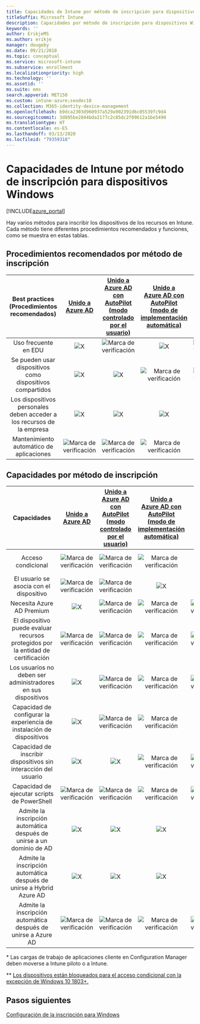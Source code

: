 ```yaml
---
title: Capacidades de Intune por método de inscripción para dispositivos Windows
titleSuffix: Microsoft Intune
description: Capacidades por método de inscripción para dispositivos Windows
keywords: ''
author: ErikjeMS
ms.author: erikje
manager: dougeby
ms.date: 09/21/2018
ms.topic: conceptual
ms.service: microsoft-intune
ms.subservice: enrollment
ms.localizationpriority: high
ms.technology: ''
ms.assetid: ''
ms.suite: ems
search.appverid: MET150
ms.custom: intune-azure;seodec18
ms.collection: M365-identity-device-management
ms.openlocfilehash: b9dca2303d960937a529a902391d6c05539fc9d4
ms.sourcegitcommit: 3d895be2844bda2177c2c85dc2f09612a1be5490
ms.translationtype: HT
ms.contentlocale: es-ES
ms.lasthandoff: 03/13/2020
ms.locfileid: "79359318"
---
```

# <a name="intune-enrollment-method-capabilities-for-windows-devices"></a>Capacidades de Intune por método de inscripción para dispositivos Windows
[!INCLUDE[azure_portal](../includes/azure_portal.md)]

Hay varios métodos para inscribir los dispositivos de los recursos en Intune. Cada método tiene diferentes procedimientos recomendados y funciones, como se muestra en estas tablas.

## <a name="best-practices-by-enrollment-method"></a>Procedimientos recomendados por método de inscripción
| **Best practices** (Procedimientos recomendados) | **[Unido a Azure AD](windows-enroll.md#enable-windows-10-automatic-enrollment)**|**[Unido a Azure AD con AutoPilot (modo controlado por el usuario)](enrollment-autopilot.md)** |**[Unido a Azure AD con AutoPilot (modo de implementación automática)](enrollment-autopilot.md)** |**[Masivo](windows-bulk-enroll.md)**|**[DEM](device-enrollment-manager-enroll.md)** | **[BYOD](device-enrollment.md#bring-your-own-device)** | **[GPO](https://docs.microsoft.com/windows/client-management/mdm/enroll-a-windows-10-device-automatically-using-group-policy)** | **[Administración conjunta](https://docs.microsoft.com/configmgr/core/clients/manage/co-management-overview)** |
|:---:|:---:|:---:|:---:|:---:|:---:|:---:|:---:|:---:|
|Uso frecuente en EDU|![X](./media/enrollment-method-capab/xmark.png)|![Marca de verificación](./media/enrollment-method-capab/checkmark.png)|![X](./media/enrollment-method-capab/xmark.png)|![Marca de verificación](./media/enrollment-method-capab/checkmark.png)|![Marca de verificación](./media/enrollment-method-capab/checkmark.png)|![X](./media/enrollment-method-capab/xmark.png)|![X](./media/enrollment-method-capab/xmark.png)|![X](./media/enrollment-method-capab/xmark.png)|
|Se pueden usar dispositivos como dispositivos compartidos|![X](./media/enrollment-method-capab/xmark.png)|![X](./media/enrollment-method-capab/xmark.png)|![Marca de verificación](./media/enrollment-method-capab/checkmark.png)|![Marca de verificación](./media/enrollment-method-capab/checkmark.png)|![Marca de verificación](./media/enrollment-method-capab/checkmark.png)|![X](./media/enrollment-method-capab/xmark.png)|![X](./media/enrollment-method-capab/xmark.png)|![X](./media/enrollment-method-capab/xmark.png)|
|Los dispositivos personales deben acceder a los recursos de la empresa|![X](./media/enrollment-method-capab/xmark.png)|![X](./media/enrollment-method-capab/xmark.png)|![X](./media/enrollment-method-capab/xmark.png)|![X](./media/enrollment-method-capab/xmark.png)|![X](./media/enrollment-method-capab/xmark.png)|![Marca de verificación](./media/enrollment-method-capab/checkmark.png)|![X](./media/enrollment-method-capab/xmark.png)|![X](./media/enrollment-method-capab/xmark.png)|
|Mantenimiento automático de aplicaciones|![Marca de verificación](./media/enrollment-method-capab/checkmark.png)|![Marca de verificación](./media/enrollment-method-capab/checkmark.png)|![Marca de verificación](./media/enrollment-method-capab/checkmark.png)|![X](./media/enrollment-method-capab/xmark.png)|![X](./media/enrollment-method-capab/xmark.png)|![Marca de verificación](./media/enrollment-method-capab/checkmark.png)|![Marca de verificación](./media/enrollment-method-capab/checkmark.png)|![Marca de verificación](./media/enrollment-method-capab/checkmark.png)|

## <a name="capabilities-by-enrollment-method"></a>Capacidades por método de inscripción

| **Capacidades** | **[Unido a Azure AD](windows-enroll.md#enable-windows-10-automatic-enrollment)**|**[Unido a Azure AD con AutoPilot (modo controlado por el usuario)](enrollment-autopilot.md)** |**[Unido a Azure AD con AutoPilot (modo de implementación automática)](enrollment-autopilot.md)** |**[Masivo](windows-bulk-enroll.md)**|**[DEM](device-enrollment-manager-enroll.md)** | **[BYOD](device-enrollment.md#bring-your-own-device)** | **[GPO](https://docs.microsoft.com/windows/client-management/mdm/enroll-a-windows-10-device-automatically-using-group-policy)** | **[Administración conjunta](https://docs.microsoft.com/configmgr/core/clients/manage/co-management-overview)** |
|:---:|:---:|:---:|:---:|:---:|:---:|:---:|:---:|:---:|
|Acceso condicional                                      |![Marca de verificación](./media/enrollment-method-capab/checkmark.png)|![Marca de verificación](./media/enrollment-method-capab/checkmark.png)|![Marca de verificación](./media/enrollment-method-capab/checkmark.png)|![X](./media/enrollment-method-capab/xmark.png)|![Marca de verificación](./media/enrollment-method-capab/checkmark.png)\*\*|![Marca de verificación](./media/enrollment-method-capab/checkmark.png)|![Marca de verificación](./media/enrollment-method-capab/checkmark.png)|![Marca de verificación](./media/enrollment-method-capab/checkmark.png)|
|El usuario se asocia con el dispositivo                    |![Marca de verificación](./media/enrollment-method-capab/checkmark.png)|![Marca de verificación](./media/enrollment-method-capab/checkmark.png)|![X](./media/enrollment-method-capab/xmark.png)|![X](./media/enrollment-method-capab/xmark.png)|![X](./media/enrollment-method-capab/xmark.png)|![Marca de verificación](./media/enrollment-method-capab/checkmark.png)|![Marca de verificación](./media/enrollment-method-capab/checkmark.png)|![Marca de verificación](./media/enrollment-method-capab/checkmark.png)|
|Necesita Azure AD Premium                               |![X](./media/enrollment-method-capab/xmark.png)|![Marca de verificación](./media/enrollment-method-capab/checkmark.png)|![Marca de verificación](./media/enrollment-method-capab/checkmark.png)|![Marca de verificación](./media/enrollment-method-capab/checkmark.png)|![X](./media/enrollment-method-capab/xmark.png)|![X](./media/enrollment-method-capab/xmark.png)|![Marca de verificación](./media/enrollment-method-capab/checkmark.png)|![Marca de verificación](./media/enrollment-method-capab/checkmark.png)|
|El dispositivo puede evaluar recursos protegidos por la entidad de certificación             |![Marca de verificación](./media/enrollment-method-capab/checkmark.png)|![Marca de verificación](./media/enrollment-method-capab/checkmark.png)|![Marca de verificación](./media/enrollment-method-capab/checkmark.png)|![Marca de verificación](./media/enrollment-method-capab/checkmark.png)|![X](./media/enrollment-method-capab/xmark.png)|![Marca de verificación](./media/enrollment-method-capab/checkmark.png)|![Marca de verificación](./media/enrollment-method-capab/checkmark.png)|![Marca de verificación](./media/enrollment-method-capab/checkmark.png)|
|Los usuarios no deben ser administradores en sus dispositivos               |![X](./media/enrollment-method-capab/xmark.png)|![Marca de verificación](./media/enrollment-method-capab/checkmark.png)|![Marca de verificación](./media/enrollment-method-capab/checkmark.png)|![Marca de verificación](./media/enrollment-method-capab/checkmark.png)|![X](./media/enrollment-method-capab/xmark.png)|![X](./media/enrollment-method-capab/xmark.png)|![X](./media/enrollment-method-capab/xmark.png)|![X](./media/enrollment-method-capab/xmark.png)|
|Capacidad de configurar la experiencia de instalación de dispositivos        |![X](./media/enrollment-method-capab/xmark.png)|![Marca de verificación](./media/enrollment-method-capab/checkmark.png)|![Marca de verificación](./media/enrollment-method-capab/checkmark.png)|![X](./media/enrollment-method-capab/xmark.png)|![X](./media/enrollment-method-capab/xmark.png)|![X](./media/enrollment-method-capab/xmark.png)|![X](./media/enrollment-method-capab/xmark.png)|![X](./media/enrollment-method-capab/xmark.png)|
|Capacidad de inscribir dispositivos sin interacción del usuario      |![X](./media/enrollment-method-capab/xmark.png)|![X](./media/enrollment-method-capab/xmark.png)|![Marca de verificación](./media/enrollment-method-capab/checkmark.png)|![Marca de verificación](./media/enrollment-method-capab/checkmark.png)|![Marca de verificación](./media/enrollment-method-capab/checkmark.png)|![X](./media/enrollment-method-capab/xmark.png)|![Marca de verificación](./media/enrollment-method-capab/checkmark.png)|![Marca de verificación](./media/enrollment-method-capab/checkmark.png)|
|Capacidad de ejecutar scripts de PowerShell                       |![Marca de verificación](./media/enrollment-method-capab/checkmark.png)|![Marca de verificación](./media/enrollment-method-capab/checkmark.png)|![Marca de verificación](./media/enrollment-method-capab/checkmark.png)|![Marca de verificación](./media/enrollment-method-capab/checkmark.png)|![Marca de verificación](./media/enrollment-method-capab/checkmark.png)|![X](./media/enrollment-method-capab/xmark.png)|![X](./media/enrollment-method-capab/xmark.png)|![X](./media/enrollment-method-capab/checkmark.png)\*| 
|Admite la inscripción automática después de unirse a un dominio de AD      |![X](./media/enrollment-method-capab/xmark.png)|![X](./media/enrollment-method-capab/xmark.png)|![X](./media/enrollment-method-capab/xmark.png)|![X](./media/enrollment-method-capab/xmark.png)|![X](./media/enrollment-method-capab/xmark.png)|![X](./media/enrollment-method-capab/xmark.png)|![Marca de verificación](./media/enrollment-method-capab/checkmark.png)|![Marca de verificación](./media/enrollment-method-capab/checkmark.png)|
|Admite la inscripción automática después de unirse a Hybrid Azure AD|![X](./media/enrollment-method-capab/xmark.png)|![X](./media/enrollment-method-capab/xmark.png)|![X](./media/enrollment-method-capab/xmark.png)|![X](./media/enrollment-method-capab/xmark.png)|![X](./media/enrollment-method-capab/xmark.png)|![X](./media/enrollment-method-capab/xmark.png)|![Marca de verificación](./media/enrollment-method-capab/checkmark.png)|![Marca de verificación](./media/enrollment-method-capab/checkmark.png)|
|Admite la inscripción automática después de unirse a Azure AD       |![Marca de verificación](./media/enrollment-method-capab/checkmark.png)|![Marca de verificación](./media/enrollment-method-capab/checkmark.png)|![Marca de verificación](./media/enrollment-method-capab/checkmark.png)|![Marca de verificación](./media/enrollment-method-capab/checkmark.png)|![Marca de verificación](./media/enrollment-method-capab/checkmark.png)|![Marca de verificación](./media/enrollment-method-capab/checkmark.png)|![X](./media/enrollment-method-capab/xmark.png)|![X](./media/enrollment-method-capab/xmark.png)|

\* Las cargas de trabajo de aplicaciones cliente en Configuration Manager deben moverse a Intune piloto o a Intune.

\** [Los dispositivos están bloqueados para el acceso condicional con la excepción de Windows 10 1803+.](device-enrollment-manager-enroll.md)

## <a name="next-steps"></a>Pasos siguientes

[Configuración de la inscripción para Windows](windows-enroll.md)

